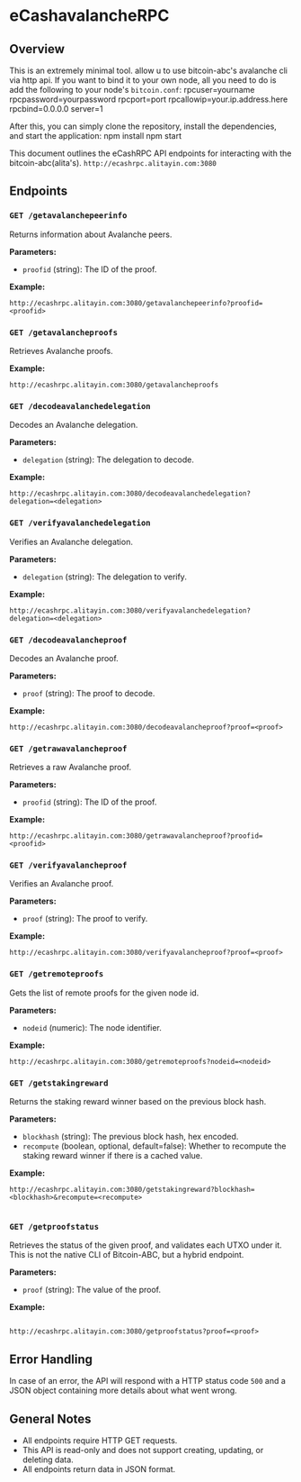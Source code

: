 # eCashavalancheRPC


## Overview

This is an extremely minimal tool. allow u to use bitcoin-abc's avalanche cli via http api.
If you want to bind it to your own node, 
all you need to do is add the following to your node's `bitcoin.conf`:
rpcuser=yourname
rpcpassword=yourpassword
rpcport=port
rpcallowip=your.ip.address.here
rpcbind=0.0.0.0
server=1

After this, you can simply clone the repository, install the dependencies, and start the application:
npm install
npm start


This document outlines the eCashRPC API endpoints for interacting with the bitcoin-abc(alita's). 
`http://ecashrpc.alitayin.com:3080`

## Endpoints

### `GET /getavalanchepeerinfo`

Returns information about Avalanche peers.

**Parameters:**
- `proofid` (string): The ID of the proof.

**Example:**
```
http://ecashrpc.alitayin.com:3080/getavalanchepeerinfo?proofid=<proofid>
```

### `GET /getavalancheproofs`

Retrieves Avalanche proofs.

**Example:**
```
http://ecashrpc.alitayin.com:3080/getavalancheproofs
```

### `GET /decodeavalanchedelegation`

Decodes an Avalanche delegation.

**Parameters:**
- `delegation` (string): The delegation to decode.

**Example:**
```
http://ecashrpc.alitayin.com:3080/decodeavalanchedelegation?delegation=<delegation>
```

### `GET /verifyavalanchedelegation`

Verifies an Avalanche delegation.

**Parameters:**
- `delegation` (string): The delegation to verify.

**Example:**
```
http://ecashrpc.alitayin.com:3080/verifyavalanchedelegation?delegation=<delegation>
```

### `GET /decodeavalancheproof`

Decodes an Avalanche proof.

**Parameters:**
- `proof` (string): The proof to decode.

**Example:**
```
http://ecashrpc.alitayin.com:3080/decodeavalancheproof?proof=<proof>
```

### `GET /getrawavalancheproof`

Retrieves a raw Avalanche proof.

**Parameters:**
- `proofid` (string): The ID of the proof.

**Example:**
```
http://ecashrpc.alitayin.com:3080/getrawavalancheproof?proofid=<proofid>
```

### `GET /verifyavalancheproof`

Verifies an Avalanche proof.

**Parameters:**
- `proof` (string): The proof to verify.

**Example:**
```
http://ecashrpc.alitayin.com:3080/verifyavalancheproof?proof=<proof>
```

### `GET /getremoteproofs`

Gets the list of remote proofs for the given node id.

**Parameters:**
- `nodeid` (numeric): The node identifier.

**Example:**
```
http://ecashrpc.alitayin.com:3080/getremoteproofs?nodeid=<nodeid>
```

### `GET /getstakingreward`

Returns the staking reward winner based on the previous block hash.

**Parameters:**
- `blockhash` (string): The previous block hash, hex encoded.
- `recompute` (boolean, optional, default=false): Whether to recompute the staking reward winner if there is a cached value.

**Example:**
```
http://ecashrpc.alitayin.com:3080/getstakingreward?blockhash=<blockhash>&recompute=<recompute>


```

### `GET /getproofstatus`

Retrieves the status of the given proof, and validates each UTXO under it.
This is not the native CLI of Bitcoin-ABC, but a hybrid endpoint.

**Parameters:**
- `proof` (string): The value of the proof.

**Example:**
```

http://ecashrpc.alitayin.com:3080/getproofstatus?proof=<proof>
```

## Error Handling

In case of an error, the API will respond with a HTTP status code `500` and a JSON object containing more details about what went wrong.

## General Notes

- All endpoints require HTTP GET requests.
- This API is read-only and does not support creating, updating, or deleting data.
- All endpoints return data in JSON format.
